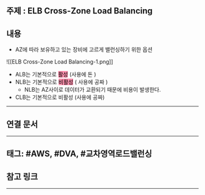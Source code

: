 

## 주제 :  ELB Cross-Zone Load Balancing



## 내용 



- AZ에 따라 보유하고 있는 장비에 고르게 밸런싱하기 위한 옵션

![[ELB Cross-Zone Load Balancing-1.png]]



- ALB는 기본적으로 <mark style="background: #FF5582A6;">활성</mark> (사용에 돈 )
- NLB는 기본적으로 <mark style="background: #FF5582A6;">비활성</mark> ( 사용에 공짜 )
	- NLB는 AZ사이로 데이터가 교환되기 때문에 비용이 발생한다. 
- CLB는 기본적으로 비활성 (사용에 공짜)





----


## 연결 문서







---

## 태그: #AWS, #DVA,  #교차영역로드밸런싱






## 참고 링크




---

